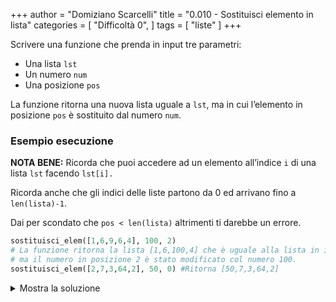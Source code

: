 +++
author = "Domiziano Scarcelli"
title = "0.010 - Sostituisci elemento in lista"
categories = [
    "Difficoltà 0",
]
tags = [
    "liste"
]
+++

Scrivere una funzione che prenda in input tre parametri:

- Una lista `lst`
- Un numero `num`
- Una posizione `pos`

La funzione ritorna una nuova lista uguale a `lst`, ma in cui l’elemento in posizione `pos` è sostituito dal numero `num`.  

### Esempio esecuzione

**NOTA BENE:** Ricorda che puoi accedere ad un elemento all’indice `i` di una lista `lst` facendo `lst[i].`

Ricorda anche che gli indici delle liste partono da 0 ed arrivano fino a `len(lista)-1`.

Dai per scondato che `pos < len(lista)` altrimenti ti darebbe un errore.

```python
sostituisci_elem([1,6,9,6,4], 100, 2)
# La funzione ritorna la lista [1,6,100,4] che è uguale alla lista in input, 
# ma il numero in posizione 2 è stato modificato col numero 100.
sostituisci_elem([2,7,3,64,2], 50, 0) #Ritorna [50,7,3,64,2]
```


<details>
<summary>Mostra la soluzione</summary>

```python
def sostituisci_elem(lista, num, pos):
    lista_copia = lista.copy() # Altrimenti andrei a modificare la lista in input
    lista_copia[pos] = num
    return lista_copia
```

</details>
